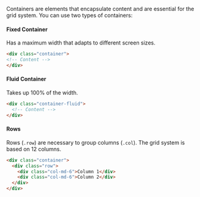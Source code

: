 Containers are elements that encapsulate content and are essential for the grid system. You can use two types of containers:

#### Fixed Container

Has a maximum width that adapts to different screen sizes.

```html
<div class="container">
<!-- Content -->
</div>
```

#### Fluid Container

Takes up 100% of the width.

```html
<div class="container-fluid">
  <!-- Content -->
</div>
```

#### Rows

Rows (`.row`) are necessary to group columns (`.col`). The grid system is based on 12 columns.

```html
<div class="container">
  <div class="row">
    <div class="col-md-6">Column 1</div>
    <div class="col-md-6">Column 2</div>
  </div>
</div>
```